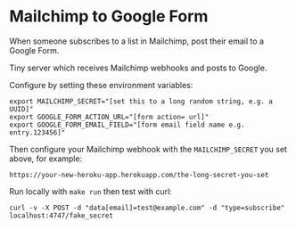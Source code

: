 # Mailchimp to Google Form

When someone subscribes to a list in Mailchimp, post their email to a Google Form.

Tiny server which receives Mailchimp webhooks and posts to Google.

Configure by setting these environment variables:

```
export MAILCHIMP_SECRET="[set this to a long random string, e.g. a UUID]"
export GOOGLE_FORM_ACTION_URL="[form action= url]"
export GOOGLE_FORM_EMAIL_FIELD="[form email field name e.g. entry.123456]"
```

Then configure your Mailchimp webhook with the `MAILCHIMP_SECRET` you set above, for example:

```
https://your-new-heroku-app.herokuapp.com/the-long-secret-you-set
```

Run locally with `make run` then test with curl:

```
curl -v -X POST -d "data[email]=test@example.com" -d "type=subscribe" localhost:4747/fake_secret
```
